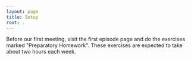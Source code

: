 ```yaml
---
layout: page
title: Setup
root: .
---
```


Before our first meeting, visit the first episode page and do
the exercises marked "Preparatory Homework". These exercises are
expected to take about two hours each week.
